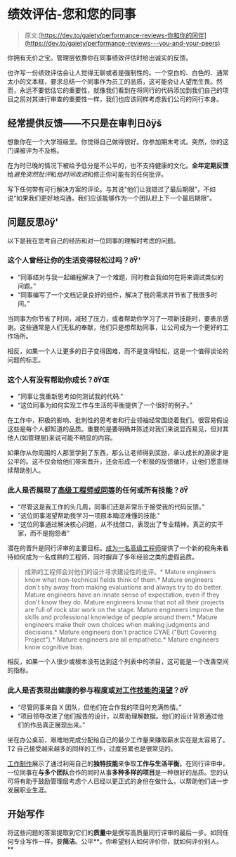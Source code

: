 # 绩效评估-您和您的同事

> 原文:[https://dev.to/gaiety/performance-reviews-你和你的同伴](https://dev.to/gaiety/performance-reviews---you-and-your-peers)

你拥有无价之宝。管理层依靠你在同事绩效评估时给出诚实的反馈。

也许写一份绩效评估会让人觉得无聊或者是强制性的。一个空白的、白色的、通常太小的文本框，要求总结一个同事作为员工的品质，这可能会让人望而生畏。然而，永远不要低估它的重要性，就像我们看到在将同行的代码添加到我们自己的项目之前对其进行审查的重要性一样，我们也应该同样考虑我们公司的同行本身。

## 经常提供反馈——不只是在审判日ðÿš

想象你在一个大学班级里。你觉得自己做得很好。你参加期末考试。突然，你的这门课被评为不及格。

在为时已晚的情况下被给予低分是不公平的，也不支持健康的文化。**全年定期反馈**给*避免突然批评*和*给时间改进*和修正你可能有的任何批评。

写下任何带有可行解决方案的评论。与其说“他们让我错过了最后期限”，不如说“如果我们更好地沟通，我们应该能够作为一个团队赶上下一个最后期限”。

## [](#questions-to-reflect-upon-%C3%B0%C3%BF%C2%AD)问题反思ðÿ'

以下是我在思考自己的经历和对一位同事的理解时考虑的问题。

### 这个人曾经让你的生活变得轻松过吗？ðŸ'

*   “同事结对与我一起编程解决了一个难题，同时教会我如何在将来调试类似的问题。”
*   “同事编写了一个文档记录良好的组件，解决了我的需求并节省了我很多时间。”

当同事为你节省了时间，减轻了压力，或者帮助你学习了一项新技能时，要表示感谢。这些通常是人们无私的奉献，他们只是想帮助同事，让公司成为一个更好的工作场所。

相反，如果一个人让更多的日子变得困难，而不是变得轻松，这是一个值得谈论的问题的标志。

### [](#has-this-person-helped-you-grow-%C3%B0%C3%BF%C5%93%C2%B1)这个人有没有帮助你成长？ðŸŒ

*   "同事让我重新思考如何测试我的代码."
*   “这位同事为如何实现工作与生活的平衡提供了一个很好的例子。”

在工作中，积极的影响、批判性的思考者和行业领袖经常围绕着我们。很容易假设这些是每个人都知道的品质。重要的是要明确并陈述对我们来说显而易见，但对其他人(如管理层)来说可能不明显的内容。

如果你从你周围的人那里学到了东西，那么让老师得到奖励，承认成长的源泉才是公平的。这不仅会给他们带来晋升，还会形成一个积极的反馈循环，让他们愿意继续帮助别人。

### [](#has-this-person-shown-any-or-all-the-skills-of-a-senior-engineer-or-equivalent-%C3%B0%C3%BF%C2%8D)此人是否展现了[高级工程师或同等](http://www.kitchensoap.com/2012/10/25/on-being-a-senior-engineer/)的任何或所有技能？ðŸ

*   “尽管这是我工作的头几周，同事们还是非常乐于接受我的代码反馈。”
*   "这位同事渴望帮助我学习一项原本晦涩难懂的技能."
*   “这位同事通过解决核心问题，从不找借口，表现出了专业精神。真正的实干家，而不是抱怨者”

潜在的晋升是同行评审的主要目标。[成为一名高级工程师](http://www.kitchensoap.com/2012/10/25/on-being-a-senior-engineer/)提供了一个新的视角来看待如何成为一名成熟的工程师，同时摒弃了多年经验之类的虚假品质。

> 成熟的工程师会对他们的设计寻求建设性的批评。*   Mature engineers know what non-technical fields think of them.*   Mature engineers don't shy away from making evaluations and always try to do better. Mature engineers have an innate sense of expectation, even if they don't know they do. Mature engineers know that not all their projects are full of rock star work on the stage. Mature engineers improve the skills and professional knowledge of people around them.*   Mature engineers make their own choices when making judgments and decisions.*   Mature engineers don't practice CYAE ("Butt Covering Project").*   Mature engineers are all empathetic.*   Mature engineers know cognitive bias.

相反，如果一个人很少或根本没有达到这个列表中的项目，这可能是一个改善空间的指标。

### [](#has-this-person-shown-healthy-levels-of-involvement-or-desire-to-job-craft-%C3%B0%C3%BF%C2%8D)此人是否表现出健康的参与程度或[对工作技能的渴望](https://www.mindtools.com/pages/article/newCDV_36.htm)？ðŸ

*   “尽管同事来自 X 团队，但他们在合作我的项目时充满热情。”
*   “项目领导改进了他们报告的设计，以帮助理解数据。他们的设计背景通过他们的作品真正展现出来。”

坐在办公桌前，艰难地完成分配给自己的最少工作量来赚取薪水实在是太容易了。T2 自己接受越来越多的同样的工作，过度劳累也是很常见的。

[工作制作](https://www.mindtools.com/pages/article/newCDV_36.htm)展示了通过利用自己的**独特技能**来争取**工作与生活平衡**。在同行评审中，一位同事在**与多个团队**合作的同时从事**多种多样的项目**是一种很好的品质。您的认可将有助于鼓励管理层考虑个人已经以更正式的身份在做什么，以帮助他们进一步发展职业生涯。

## [](#start-writing)开始写作

将这些问题的答案提取到它们的**质量**中是撰写高质量同行评审的最后一步。如同任何专业写作一样，要**简洁**。公平**。你希望别人如何评价你，就如何评价别人。**